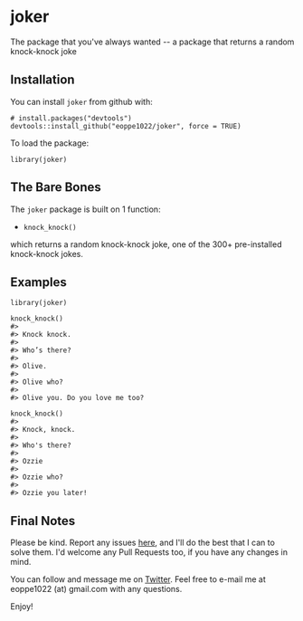 # joker
The package that you've always wanted -- a package that returns a random knock-knock joke

## Installation
You can install `joker` from github with:
````
# install.packages("devtools")
devtools::install_github("eoppe1022/joker", force = TRUE)
````

To load the package:
````
library(joker)
````

## The Bare Bones
The `joker` package is built on 1 function:
- `knock_knock()`

which returns a random knock-knock joke, one of the 300+ pre-installed knock-knock jokes.

## Examples
````
library(joker)

knock_knock()
#> 
#> Knock knock.
#> 
#> Who’s there?
#> 
#> Olive.
#> 
#> Olive who?
#> 
#> Olive you. Do you love me too?

knock_knock()
#> 
#> Knock, knock.
#> 
#> Who's there?
#> 
#> Ozzie
#> 
#> Ozzie who?
#> 
#> Ozzie you later!
````

## Final Notes
Please be kind. Report any issues [here](https://github.com/eoppe1022/joker/issues), and I'll do the best that I can to solve them. I'd welcome any Pull Requests too, if you have any changes in mind.

You can follow and message me on [Twitter](http://www.twitter.com/OppenheimerEvan). Feel free to e-mail me at eoppe1022 (at) gmail.com with any questions.

Enjoy!
